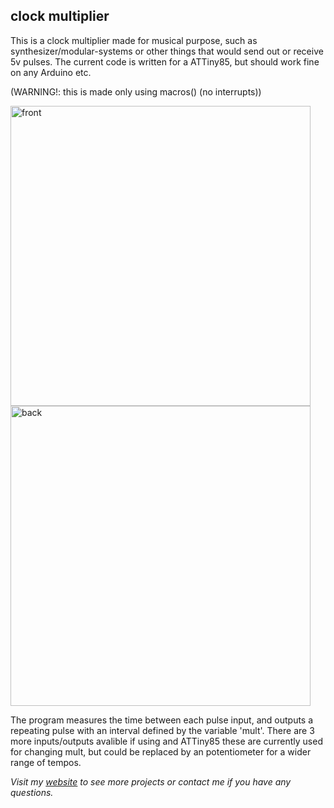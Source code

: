 ## clock multiplier
This is a clock multiplier made for musical purpose, such as synthesizer/modular-systems or other things that would send out or receive 5v pulses. The current code is written for a ATTiny85, but should work fine on any Arduino etc.

(WARNING!: this is made only using macros() (no interrupts))

<img src="https://www.simonjuhl.net/wp-content/uploads/2020/03/IMG_0597-768x432.jpg" alt="front" width="480px">
<img src="https://www.simonjuhl.net/wp-content/uploads/2020/03/IMG_0602-1024x576.jpg" alt="back" width="480px">

The program measures the time between each pulse input, and outputs a repeating pulse with an interval defined by the variable 'mult'. There are 3 more inputs/outputs avalible if using and ATTiny85 these are currently used for changing mult, but could be replaced by an potentiometer for a wider range of tempos.

*Visit my [website](https://www.simonjuhl.net/) to see more projects or contact me if you have any questions.*
